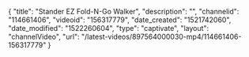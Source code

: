 {
    "title": "Stander EZ Fold-N-Go Walker",
    "description": "",
    "channelid": "114661406",
    "videoid": "156317779",
    "date_created": "1521742060",
    "date_modified": "1522260604",
    "type": "captivate",
    "layout": "channelVideo",
    "url": "\/latest-videos\/897564000030-mp4\/114661406-156317779"
}